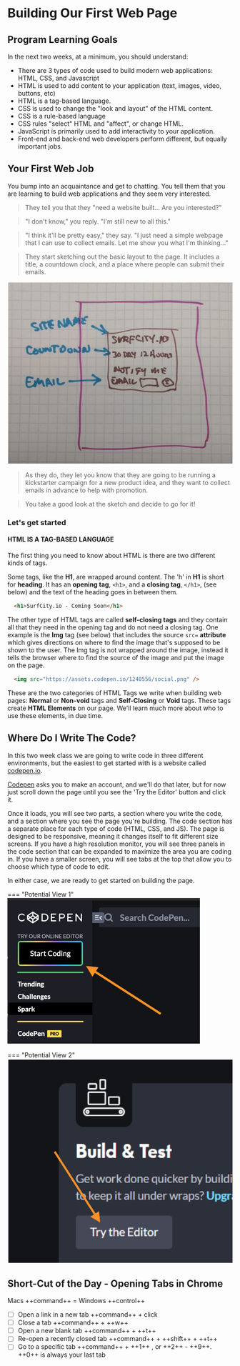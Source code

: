 # Building Our First Web Page

## Program Learning Goals

In the next two weeks, at a minimum, you should understand:

* There are 3 types of code used to build modern web applications: HTML, CSS, and Javascript
* HTML is used to add content to your application (text, images, video, buttons, etc)
* HTML is a tag-based language.
* CSS is used to change the "look and layout" of the HTML content.
* CSS is a rule-based language
* CSS rules "select" HTML and "affect", or change HTML.
* JavaScript is primarily used to add interactivity to your application.
* Front-end and back-end web developers perform different, but equally important jobs.

## Your First Web Job

You bump into an acquaintance and get to chatting. You tell them that you are learning to build web applications and they seem very interested.

>They tell you that they "need a website built... Are you interested?"

> "I don't know," you reply. "I'm still new to all this."

> "I think it'll be pretty easy," they say. "I just need a simple webpage that I can use to collect emails. Let me show you what I'm thinking..."

> They start sketching out the basic layout to the page. It includes a title, a countdown clock, and a place where people can submit their emails.

![first-web-page-mockup-sketch](./../images/first-web-page-mockup-sketch.png)

> As they do, they let you know that they are going to be running a kickstarter campaign for a new product idea, and they want to collect emails in advance to help with promotion.

> You take a good look at the sketch and decide to go for it!

### Let's get started

#### HTML IS A TAG-BASED LANGUAGE

The first thing you need to know about HTML is there are two different kinds of tags.

Some tags, like the **H1**, are wrapped around content. The 'h' in **H1** is short for **heading**. It has an **opening tag**, `<h1>`, and a **closing tag**, `</h1>`, (see below) and the text of the heading goes in between them.

```html
  <h1>SurfCity.io - Coming Soon</h1>
```

The other type of HTML tags are called **self-closing tags** and they contain all that they need in the opening tag and do not need a closing tag. One example is the **Img** tag (see below) that includes the source `src=` **attribute** which gives directions on where to find the image that's supposed to be shown to the user. The Img tag is not wrapped around the image, instead it tells the browser where to find the source of the image and put the image on the page.

```html
  <img src="https://assets.codepen.io/1240556/social.png" />
```

These are the two categories of HTML Tags we write when building web pages: **Normal** or **Non-void** tags and **Self-Closing** or **Void** tags. These tags create **HTML Elements** on our page. We'll learn much more about who to use these elements, in due time.

## Where Do I Write The Code?

In this two week class we are going to write code in three different environments, but the easiest to get started with is a website called [codepen.io](http://www.codepen.io/).

[Codepen](http://www.codepen.io/) asks you to make an account, and we'll do that later, but for now just scroll down the page until you see the 'Try the Editor' button and click it.

Once it loads, you will see two parts, a section where you write the code, and a section where you see the page you're building. The code section has a separate place for each type of code (HTML, CSS, and JS). The page is designed to be responsive, meaning it changes itself to fit different size screens. If you have a high resolution monitor, you will see three panels in the code section that can be expanded to maximize the area you are coding in. If you have a smaller screen, you will see tabs at the top that allow you to choose which type of code to edit.

In either case, we are ready to get started on building the page.

=== "Potential View 1"
    ![code-pen-button-start-coding](./../images/code-pen-button-start-coding.png)

=== "Potential View 2"
    ![code-pen-button-try-the-editor](./../images/code-pen-button-try-the-editor.png)

## Short-Cut of the Day - Opening Tabs in Chrome

Macs ++command++ = Windows ++control++

- [ ] Open a link in a new tab ++command++ + click
- [ ] Close a tab ++command++ + ++w++
- [ ] Open a new blank tab ++command++ + ++t++
- [ ] Re-open a recently closed tab ++command++ + ++shift++ + ++t++
- [ ] Go to a specific tab ++command++ + ++1++ , or ++2++ - ++9++. ++0++ is always your last tab

<!-- ## Additional Resources

- [ ] [YT, tuber - title]()

## Know Your Docs

- [ ] [MDN Docs - title]() -->


<!-- ! END OF VIDEO 101.1.3.1 - TITLE-->
<!-- ? Video Numbering and Title system: CourseNumber.ModuleNumber.LessonNumber.VideoNumber -->
<!-- * (VIDEO 101.2.4.3 - "CSS Selectors") === 101 Course, Module 2, Lesson 4, Video 3 - "CSS Selectors" -->

<!-- 

cp workspace/resources/templateFile.md docs/module- 

```javascript

```

| Method      | Description                          |
| ----------- | ------------------------------------ |
| `GET`       | Fetch resource                       |
| `PUT`       | Update resource |
| `DELETE`    | Delete resource |


    `line numbers`
:do you like 'em?


++slash++
https://facelessuser.github.io/pymdown-extensions/extensions/keys/

=== "Javascript"

    ```javascript
    ```

=== "Python"

  ```python
  ```

=== "Example"
    ```console
      .
    ```

=== "Instructions"
    ```markdown
      .
    ```

=== "Result"
    ![PIC](./../images/pic.png)
-->